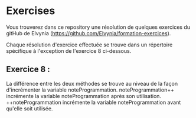 # Exercises


Vous trouverez dans ce repository une résolution de quelques exercices du gitHub de Elvynia (https://github.com/Elvynia/formation-exercices).  

Chaque résolution d'exercice effectuée se trouve dans un répertoire spécifique à l'exception de l'exercice 8 ci-dessous.

## Exercice 8 :

La différence entre les deux méthodes se trouve au niveau de la façon d'incrémenter la variable noteProgrammation.
noteProgrammation++ incrémente la variable noteProgrammation après son utilisation.
++noteProgrammation incrémente la variable noteProgrammation avant qu'elle soit utilisée.

